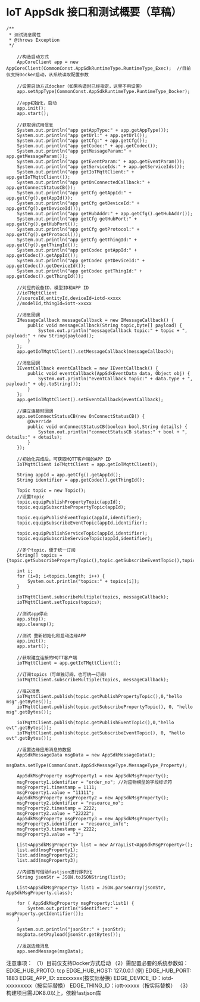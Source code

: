 # IoT AppSdk 接口和测试概要（草稿）
    /**
     * 测试消息属性
     * @throws Exception
     */

        //构造启动方式
        AppCoreClient app = new AppCoreClient(CommonConst.AppSdkRuntimeType.RuntimeType_Exec);  //目前仅支持Docker启动，从系统读取配置参数

        //设置启动方式docker（如果构造时已经指定，这里不用设置）
        app.setAppType(CommonConst.AppSdkRuntimeType.RuntimeType_Docker);

        //app初始化，启动
        app.init();
        app.start();

        //获取调试用信息
        System.out.println("app getAppType:" + app.getAppType());
        System.out.println("app getUrl:" + app.getUrl());
        System.out.println("app getCfg:" + app.getCfg());
        System.out.println("app getCodec:" + app.getCodec());
        System.out.println("app getMessageParam:" + app.getMessageParam());
        System.out.println("app getEventParam:" + app.getEventParam());
        System.out.println("app getServiceIds:" + app.getServiceIds());
        System.out.println("app getIoTMqttClient:" + app.getIoTMqttClient());
        System.out.println("app getOnConnectedCallback:" + app.getConnectStatusCB());
        System.out.println("app getCfg getAppId:" + app.getCfg().getAppId());
        System.out.println("app getCfg getDeviceId:" + app.getCfg().getDeviceId());
        System.out.println("app getHubAddr:" + app.getCfg().getHubAddr());
        System.out.println("app getCfg getHubPort:" + app.getCfg().getHubPort());
        System.out.println("app getCfg getProtocol:" + app.getCfg().getProtocol());
        System.out.println("app getCfg getThingId:" + app.getCfg().getThingId());
        System.out.println("app getCodec getAppId:" + app.getCodec().getAppId());
        System.out.println("app getCodec getDeviceId:" + app.getCodec().getDeviceId());
        System.out.println("app getCodec getThingId:" + app.getCodec().getThingId());

        //对应的设备ID，模型ID和APP ID
        //ioTMqttClient
        //sourceId,entityId,deviceId=iotd-xxxxx
        //modelId,thingId=iott-xxxxx

        //消息回调
        IMessageCallback messageCallback = new IMessageCallback() {
            public void messageCallback(String topic,byte[] payload) {
                System.out.println("messageCallback topic:" + topic + ", payload:" + new String(payload));
            }
        };
        app.getIoTMqttClient().setMessageCallback(messageCallback);

        //消息回调
        IEventCallback eventCallback = new IEventCallback() {
            public void eventCallback(AppSdkEventData data, Object obj) {
                System.out.println("eventCallback topic:" + data.type + ", payload:" + obj.toString());
            }
        };
        app.getIoTMqttClient().setEventCallback(eventCallback);

        //建立连接时回调
        app.setConnectStatusCB(new OnConnectStatusCB() {
            @Override
            public void onConnectStatusCB(boolean bool,String details) {
                System.out.println("connectStatusCB status:" + bool + ", details:" + details);
            }
        });

        //初始化完成后，可获取MQTT客户端的APP ID
        IoTMqttClient ioTMqttClient = app.getIoTMqttClient();

        String appId = app.getCfg().getAppId();
        String identifier = app.getCodec().getThingId();

        Topic topic = new Topic();
        //设置topic
        topic.equipPublishPropertyTopic(appId);
        topic.equipSubscribePropertyTopic(appId);

        topic.equipPublishEventTopic(appId,identifier);
        topic.equipSubscribeEventTopic(appId,identifier);

        topic.equipPublishServiceTopic(appId,identifier);
        topic.equipSubscribeServiceTopic(appId,identifier);

        //多个topic，便于统一订阅
        String[] topics = {topic.getSubscribePropertyTopic(),topic.getSubscribeEventTopic(),topic.getSubscribeServiceTopic()};

        int i;
        for (i=0; i<topics.length; i++) {
            System.out.println("topics:" + topics[i]);
        }

        ioTMqttClient.subscribeMultiple(topics, messageCallback);
        ioTMqttClient.setTopics(topics);

        //测试app停止
        app.stop();
        app.cleanup();

        //测试 重新初始化和启动边缘APP
        app.init();
        app.start();

        //获取建立连接的MQTT客户端
        ioTMqttClient = app.getIoTMqttClient();

        //订阅topics（可单独订阅，也可统一订阅）
        ioTMqttClient.subscribeMultiple(topics, messageCallback);

        //推送消息
        ioTMqttClient.publish(topic.getPublishPropertyTopic(),0,"hello msg".getBytes());
        ioTMqttClient.publish(topic.getSubscribePropertyTopic(), 0, "hello msg".getBytes());

        ioTMqttClient.publish(topic.getPublishEventTopic(),0,"hello evt".getBytes());
        ioTMqttClient.publish(topic.getSubscribeEventTopic(), 0, "hello evt".getBytes());

        //设置边缘应用消息的数据
        AppSdkMessageData msgData = new AppSdkMessageData();
        msgData.setType(CommonConst.AppSdkMessageType.MessageType_Property);

        AppSdkMsgProperty msgProperty1 = new AppSdkMsgProperty();
        msgProperty1.identifier = "order_no"; //对应物模型的字段标识符
        msgProperty1.timestamp = 1111;
        msgProperty1.value = "11111";
        AppSdkMsgProperty msgProperty2 = new AppSdkMsgProperty();
        msgProperty2.identifier = "resource_no";
        msgProperty2.timestamp = 2222;
        msgProperty2.value = "22222";
        AppSdkMsgProperty msgProperty3 = new AppSdkMsgProperty();
        msgProperty3.identifier = "resource_info";
        msgProperty3.timestamp = 2222;
        msgProperty3.value = "3";

        List<AppSdkMsgProperty> list = new ArrayList<AppSdkMsgProperty>();
        list.add(msgProperty1);
        list.add(msgProperty2);
        list.add(msgProperty3);

        //内部暂时借助fastjson进行序列化
        String jsonStr = JSON.toJSONString(list);

        List<AppSdkMsgProperty> list1 = JSON.parseArray(jsonStr, AppSdkMsgProperty.class);

        for ( AppSdkMsgProperty msgProperty:list1) {
            System.out.println("identifier:" + msgProperty.getIdentifier());
        }

        System.out.println("jsonStr:" + jsonStr);
        msgData.setPayload(jsonStr.getBytes());

        //发送边缘消息
        app.sendMessage(msgData);
        
        
 注意事项：
 （1）目前仅支持Docker方式启动
 （2）需配置必要的系统参数如：
    EDGE_HUB_PROTO: tcp
    EDGE_HUB_HOST: 127.0.0.1 (例)
    EDGE_HUB_PORT: 1883
    EDGE_APP_ID: xxxxxxxxx(按实际替换)
    EDGE_DEVICE_ID：iotd-xxxxxxxxx（按实际替换）
    EDGE_THING_ID：iott-xxxxx（按实际替换）
 （3）构建项目需JDK8.0以上，依赖fastjson库
